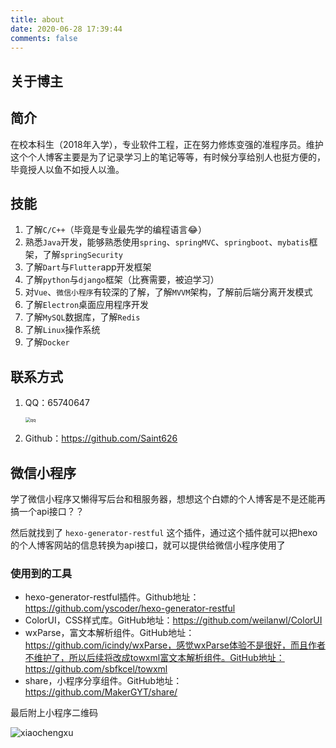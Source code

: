 ```yaml
---
title: about
date: 2020-06-28 17:39:44
comments: false
---
```


## 关于博主

## 简介

在校本科生（2018年入学），专业软件工程，正在努力修炼变强的准程序员。维护这个个人博客主要是为了记录学习上的笔记等等，有时候分享给别人也挺方便的，毕竟授人以鱼不如授人以渔。



## 技能

1. 了解`C/C++`（毕竟是专业最先学的编程语言😂）
2. 熟悉`Java`开发，能够熟悉使用`spring`、`springMVC`、`springboot`、`mybatis`框架，了解`springSecurity`
3. 了解`Dart`与`Flutter`app开发框架
4. 了解`python`与`django`框架（比赛需要，被迫学习）
5. 对`Vue`、`微信小程序`有较深的了解，了解`MVVM`架构，了解前后端分离开发模式
6. 了解`Electron`桌面应用程序开发
7. 了解`MySQL`数据库，了解`Redis`
8. 了解`Linux`操作系统
9. 了解`Docker`

## 联系方式

1. QQ：65740647

   <img src="https://picture.saintblog.top/about/QQ.png" alt="qq" style="zoom:50%;" />

2. Github：https://github.com/Saint626

## 微信小程序

学了微信小程序又懒得写后台和租服务器，想想这个白嫖的个人博客是不是还能再搞一个api接口？？

然后就找到了 `hexo-generator-restful` 这个插件，通过这个插件就可以把hexo的个人博客网站的信息转换为api接口，就可以提供给微信小程序使用了

### 使用到的工具

- hexo-generator-restful插件。Github地址：https://github.com/yscoder/hexo-generator-restful
- ColorUI，CSS样式库。GitHub地址：https://github.com/weilanwl/ColorUI
- wxParse，富文本解析组件。GitHub地址：https://github.com/icindy/wxParse，感觉wxParse体验不是很好，而且作者不维护了，所以后续将改成towxml富文本解析组件。GitHub地址：https://github.com/sbfkcel/towxml
- share，小程序分享组件。GitHub地址：https://github.com/MakerGYT/share/

最后附上小程序二维码

![xiaochengxu](https://picture.saintblog.top/miniprogram/share.png)